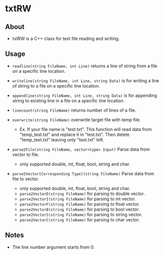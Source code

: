 # txtRW

## About
* txtRW is a C++ class for text file reading and writing.

## Usage
* `readline(string FileName, int Line)` returns a line of string from a file on a specific line location.
* `writeline(string FileName, int Line, string Data)` is for writing a line of string to a file on a specific line location.
* `appendline(string FileName, int Line, string Data)` is for appending string to existing line in a file on a specific line location.
* `linecount(string FileName)` returns number of lines of a file.
* `overwrite(string FileName)` overwrite target file with temp file.
    * Ex. If your file name is "test.txt". This function will read data from "temp_test.txt" and replace it in "test.txt". Then delete "temp_test.txt" leaving only "test.txt" left. 

* `parse2File(string FileName, vector<type> Input)` Parse data from vector to file.
    * only supported double, int, float, bool, string and char.

* `parse2Vector[Corresponding Type](string FileName)` Parse data from file to vector.
    * only supported double, int, float, bool, string and char.
    * `parse2VectorD(string FileName)` for parsing to double vector.
    * `parse2VectorI(string FileName)` for parsing to int vector.
    * `parse2VectorF(string FileName)` for parsing to float vector.
    * `parse2VectorB(string FileName)` for parsing to bool vector.
    * `parse2VectorS(string FileName)` for parsing to string vector.
    * `parse2VectorC(string FileName)` for parsing to char vector.

## Notes
* The line number argument starts from 0.